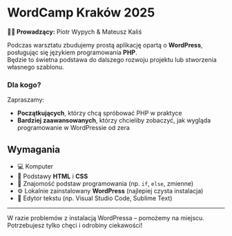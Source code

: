 # WordCamp Kraków 2025

**👨‍🏫 Prowadzący:** Piotr Wypych & Mateusz Kaliś

Podczas warsztatu zbudujemy prostą aplikację opartą o **WordPress**, posługując się językiem programowania **PHP**.  
Będzie to świetna podstawa do dalszego rozwoju projektu lub stworzenia własnego szablonu.

### Dla kogo?

Zapraszamy:

- **Początkujących**, którzy chcą spróbować PHP w praktyce
- **Bardziej zaawansowanych**, którzy chcieliby zobaczyć, jak wygląda programowanie w WordPressie od zera

## Wymagania

- 💻 Komputer
- 🧱 Podstawy **HTML** i **CSS**
- 🧠 Znajomość podstaw programowania (np. `if`, `else`, zmienne)
- ⚙️ Lokalnie zainstalowany **WordPress** (najlepiej czysta instalacja)
- 📝 Edytor tekstu (np. Visual Studio Code, Sublime Text)

---

W razie problemów z instalacją WordPressa – pomożemy na miejscu.  
Potrzebujesz tylko chęci i odrobiny ciekawości!
